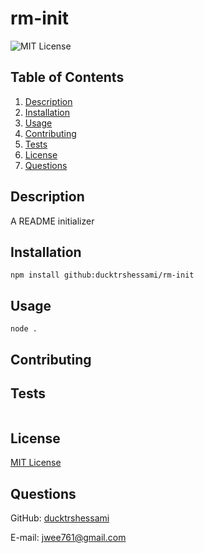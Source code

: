 # rm-init

![MIT License](https://img.shields.io/badge/license-MIT-green)

## Table of Contents
  1. [Description](#Description)
  2. [Installation](#Installation)
  3. [Usage](#Usage)
  4. [Contributing](#Contributing)
  5. [Tests](#Tests)
  6. [License](#License)
  7. [Questions](#Questions)

## Description

A README initializer

## Installation

```
npm install github:ducktrshessami/rm-init
```

## Usage

```
node .
```

## Contributing



## Tests

```

```

## License

[MIT License](https://opensource.org/licenses/MIT)

## Questions

GitHub: [ducktrshessami](https://github.com/ducktrshessami)

E-mail: [jwee761@gmail.com](mailto:jwee761@gmail.com)
